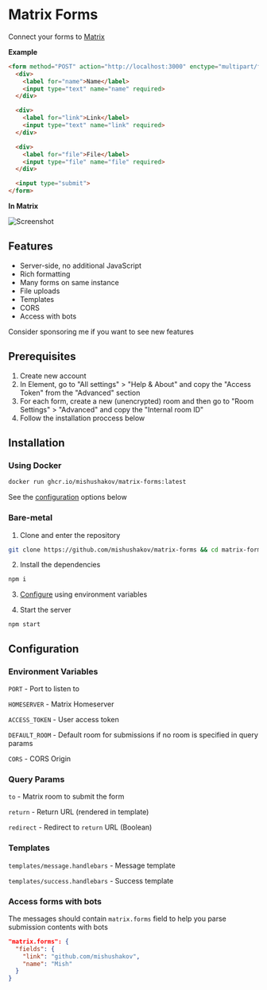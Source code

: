 # Matrix Forms

Connect your forms to [Matrix](https://matrix.org)

**Example**

```html
<form method="POST" action="http://localhost:3000" enctype="multipart/form-data">
  <div>
    <label for="name">Name</label>
    <input type="text" name="name" required>
  </div>

  <div>
    <label for="link">Link</label>
    <input type="text" name="link" required>
  </div>

  <div>
    <label for="file">File</label>
    <input type="file" name="file" required>
  </div>

  <input type="submit">
</form>
```

**In Matrix**

![Screenshot](https://i.imgur.com/fSZuwNr.png)

## Features

- Server-side, no additional JavaScript
- Rich formatting
- Many forms on same instance
- File uploads
- Templates
- CORS
- Access with bots

Consider sponsoring me if you want to see new features

## Prerequisites

1. Create new account
2. In Element, go to "All settings" > "Help & About" and copy the "Access Token" from the "Advanced" section
3. For each form, create a new (unencrypted) room and then go to "Room Settings" > "Advanced" and copy the "Internal room ID"
4. Follow the installation proccess below

## Installation

### Using Docker

```sh
docker run ghcr.io/mishushakov/matrix-forms:latest
```

See the [configuration](#configuration) options below

### Bare-metal

1. Clone and enter the repository

```sh
git clone https://github.com/mishushakov/matrix-forms && cd matrix-forms
```

2. Install the dependencies

```sh
npm i
```

3. [Configure](#configuration) using environment variables

4. Start the server

```
npm start
```

## Configuration

### Environment Variables

`PORT` - Port to listen to

`HOMESERVER` - Matrix Homeserver

`ACCESS_TOKEN` - User access token

`DEFAULT_ROOM` - Default room for submissions if no room is specified in query params

`CORS` - CORS Origin

### Query Params

`to` - Matrix room to submit the form

`return` - Return URL (rendered in template)

`redirect` - Redirect to `return` URL (Boolean)

### Templates

`templates/message.handlebars` - Message template

`templates/success.handlebars` - Success template

### Access forms with bots

The messages should contain `matrix.forms` field to help you parse submission contents with bots

```json
"matrix.forms": {
  "fields": {
    "link": "github.com/mishushakov",
    "name": "Mish"
  }
}
```
